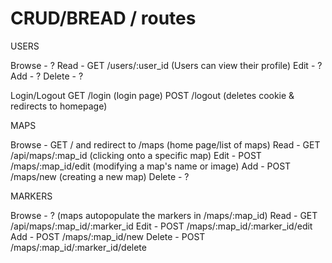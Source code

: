 # CRUD/BREAD / routes

USERS

Browse - ? 
Read   - GET /users/:user_id (Users can view their profile)
Edit   - ?
Add    - ?
Delete - ? 

Login/Logout
GET /login (login page)
POST /logout (deletes cookie & redirects to homepage)


MAPS

Browse - GET  / and redirect to /maps (home page/list of maps)
Read   - GET  /api/maps/:map_id (clicking onto a specific map)
Edit   - POST /maps/:map_id/edit (modifying a map's name or image)
Add    - POST /maps/new (creating a new map)
Delete - ? 


MARKERS

Browse - ? (maps autopopulate the markers in /maps/:map_id)
Read   - GET  /api/maps/:map_id/:marker_id
Edit   - POST /maps/:map_id/:marker_id/edit 
Add    - POST /maps/:map_id/new
Delete - POST /maps/:map_id/:marker_id/delete



 